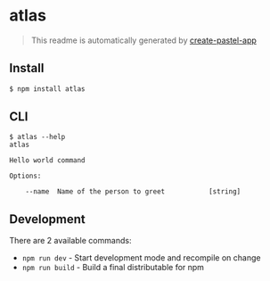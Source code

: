 # atlas

> This readme is automatically generated by [create-pastel-app](https://github.com/vadimdemedes/create-pastel-app)


## Install

```bash
$ npm install atlas
```


## CLI

```
$ atlas --help
atlas

Hello world command

Options:

	--name  Name of the person to greet           [string]
```


## Development

There are 2 available commands:

- `npm run dev` - Start development mode and recompile on change
- `npm run build` - Build a final distributable for npm
